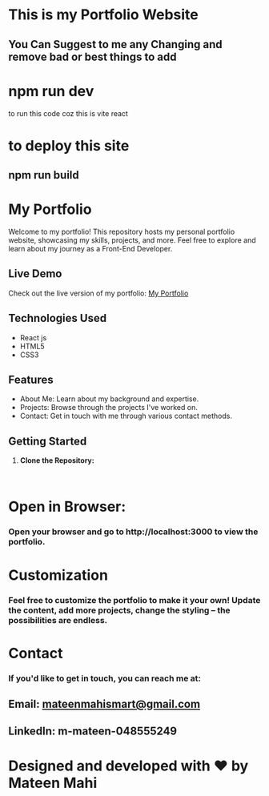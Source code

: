# This is my Portfolio  Website  

## You Can Suggest to me any Changing and  remove bad or  best things to add   

 # npm run dev   
 to run this code coz this is vite react   


# to deploy this site 
## npm run build  

# My Portfolio

Welcome to my portfolio! This repository hosts my personal portfolio website, showcasing my skills, projects, and more. Feel free to explore and learn about my journey as a Front-End Developer.

## Live Demo

Check out the live version of my portfolio: [My Portfolio](https://mateenmahi.netlify.app/)

## Technologies Used

- React js 
- HTML5
- CSS3

## Features

- About Me: Learn about my background and expertise.
- Projects: Browse through the projects I've worked on.
- Contact: Get in touch with me through various contact methods.

## Getting Started

1. **Clone the Repository:**

   ```bash
   


# Open in Browser:

### Open your browser and go to http://localhost:3000 to view the portfolio.

# Customization
### Feel free to customize the portfolio to make it your own! Update the content, add more projects, change the styling – the possibilities are endless.

# Contact
### If you'd like to get in touch, you can reach me at:

## Email: mateenmahismart@gmail.com
## LinkedIn: m-mateen-048555249
# Designed and developed with ❤️ by Mateen Mahi
